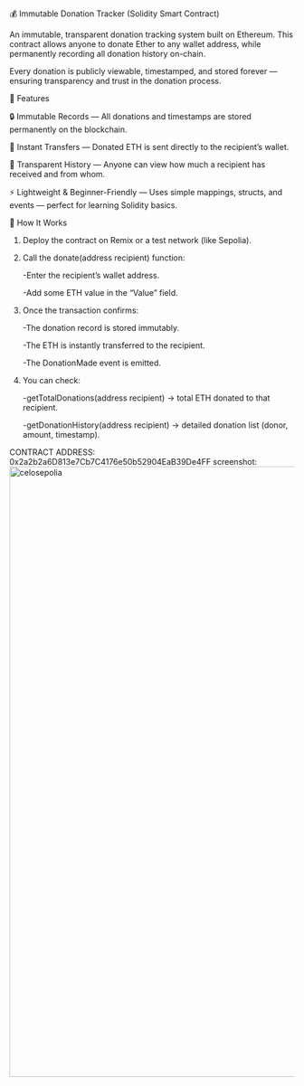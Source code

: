 💰 Immutable Donation Tracker (Solidity Smart Contract)

An immutable, transparent donation tracking system built on Ethereum.
This contract allows anyone to donate Ether to any wallet address, while permanently recording all donation history on-chain.

Every donation is publicly viewable, timestamped, and stored forever — ensuring transparency and trust in the donation process.

🧩 Features

🔒 Immutable Records — All donations and timestamps are stored permanently on the blockchain.

💸 Instant Transfers — Donated ETH is sent directly to the recipient’s wallet.

📜 Transparent History — Anyone can view how much a recipient has received and from whom.

⚡ Lightweight & Beginner-Friendly — Uses simple mappings, structs, and events — perfect for learning Solidity basics.

🧠 How It Works

1. Deploy the contract on Remix or a test network (like Sepolia).

2. Call the donate(address recipient) function:

    -Enter the recipient’s wallet address.

    -Add some ETH value in the “Value” field.

3. Once the transaction confirms:

    -The donation record is stored immutably.

    -The ETH is instantly transferred to the recipient.

    -The DonationMade event is emitted.

4. You can check:

    -getTotalDonations(address recipient) → total ETH donated to that recipient.

    -getDonationHistory(address recipient) → detailed donation list (donor, amount, timestamp).

CONTRACT ADDRESS: 0x2a2b2a6D813e7Cb7C4176e50b52904EaB39De4FF
screenshot:
<img width="1920" height="1080" alt="celosepolia" src="https://github.com/user-attachments/assets/616604bd-2819-4b50-a834-f175585d367b" />

